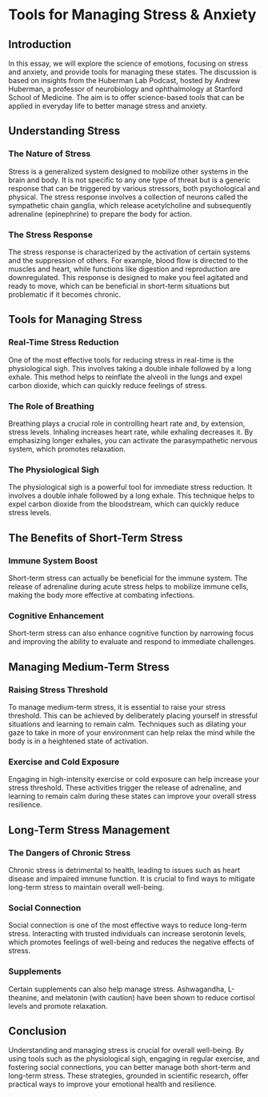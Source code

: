 # Tools for Managing Stress & Anxiety

## Introduction

In this essay, we will explore the science of emotions, focusing on stress and anxiety, and provide tools for managing these states. The discussion is based on insights from the Huberman Lab Podcast, hosted by Andrew Huberman, a professor of neurobiology and ophthalmology at Stanford School of Medicine. The aim is to offer science-based tools that can be applied in everyday life to better manage stress and anxiety.

## Understanding Stress

### The Nature of Stress

Stress is a generalized system designed to mobilize other systems in the brain and body. It is not specific to any one type of threat but is a generic response that can be triggered by various stressors, both psychological and physical. The stress response involves a collection of neurons called the sympathetic chain ganglia, which release acetylcholine and subsequently adrenaline (epinephrine) to prepare the body for action.

### The Stress Response

The stress response is characterized by the activation of certain systems and the suppression of others. For example, blood flow is directed to the muscles and heart, while functions like digestion and reproduction are downregulated. This response is designed to make you feel agitated and ready to move, which can be beneficial in short-term situations but problematic if it becomes chronic.

## Tools for Managing Stress

### Real-Time Stress Reduction

One of the most effective tools for reducing stress in real-time is the physiological sigh. This involves taking a double inhale followed by a long exhale. This method helps to reinflate the alveoli in the lungs and expel carbon dioxide, which can quickly reduce feelings of stress.

### The Role of Breathing

Breathing plays a crucial role in controlling heart rate and, by extension, stress levels. Inhaling increases heart rate, while exhaling decreases it. By emphasizing longer exhales, you can activate the parasympathetic nervous system, which promotes relaxation.

### The Physiological Sigh

The physiological sigh is a powerful tool for immediate stress reduction. It involves a double inhale followed by a long exhale. This technique helps to expel carbon dioxide from the bloodstream, which can quickly reduce stress levels.

## The Benefits of Short-Term Stress

### Immune System Boost

Short-term stress can actually be beneficial for the immune system. The release of adrenaline during acute stress helps to mobilize immune cells, making the body more effective at combating infections.

### Cognitive Enhancement

Short-term stress can also enhance cognitive function by narrowing focus and improving the ability to evaluate and respond to immediate challenges.

## Managing Medium-Term Stress

### Raising Stress Threshold

To manage medium-term stress, it is essential to raise your stress threshold. This can be achieved by deliberately placing yourself in stressful situations and learning to remain calm. Techniques such as dilating your gaze to take in more of your environment can help relax the mind while the body is in a heightened state of activation.

### Exercise and Cold Exposure

Engaging in high-intensity exercise or cold exposure can help increase your stress threshold. These activities trigger the release of adrenaline, and learning to remain calm during these states can improve your overall stress resilience.

## Long-Term Stress Management

### The Dangers of Chronic Stress

Chronic stress is detrimental to health, leading to issues such as heart disease and impaired immune function. It is crucial to find ways to mitigate long-term stress to maintain overall well-being.

### Social Connection

Social connection is one of the most effective ways to reduce long-term stress. Interacting with trusted individuals can increase serotonin levels, which promotes feelings of well-being and reduces the negative effects of stress.

### Supplements

Certain supplements can also help manage stress. Ashwagandha, L-theanine, and melatonin (with caution) have been shown to reduce cortisol levels and promote relaxation.

## Conclusion

Understanding and managing stress is crucial for overall well-being. By using tools such as the physiological sigh, engaging in regular exercise, and fostering social connections, you can better manage both short-term and long-term stress. These strategies, grounded in scientific research, offer practical ways to improve your emotional health and resilience.
